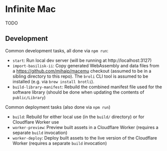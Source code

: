 # Infinite Mac

TODO

## Development

Common development tasks, all done via `npm run`:

-   `start`: Run local dev server (will be running at http://localhost:3127)
-   `import-basilisk-ii`: Copy generated WebAssembly and data files from a https://github.com/mihaip/macemu checkout (assumed to be in a sibling directory to this repo). The `broli` CLI tool is assumed to be installed (e.g. via `brew install brotli`).
-   `build-library-manifest`: Rebuild the combined manifest file used for the software library (should be done when updating the contents of `public/Library`)

Common deployment tasks (also done via `npm run`)

-   `build`: Rebuild for either local use (in the `build/` directory) or for Cloudflare Worker use
-   `worker-preview`: Preview built assets in a Cloudflare Worker (requires a separate `build` invocation)
-   `worker-deploy`: Deploy built assets to the live version of the Cloudflare Worker (requires a separate `build` invocation)
